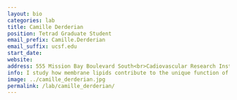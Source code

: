```yaml
---
layout: bio
categories: lab
title: Camille Derderian 
position: Tetrad Graduate Student
email_prefix: Camille.Derderian
email_suffix: ucsf.edu
start_date:
website:
address: 555 Mission Bay Boulevard South<br>Cadiovascular Research Institute, 384E<br>San Francisco, CA 94158</br>
info: I study how membrane lipids contribute to the unique function of the ciliary compartment.
image: ../camille_derderian.jpg
permalink: /lab/camille_derderian/
---
```

